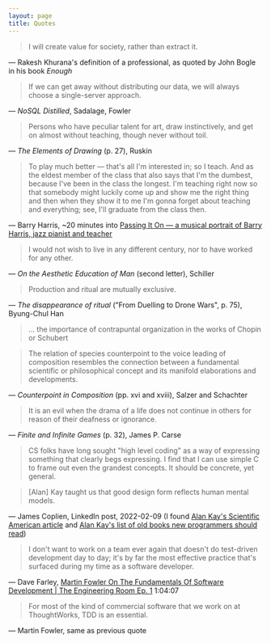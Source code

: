 ```yaml
---
layout: page
title: Quotes
---
```


> I will create value for society, rather than extract it.

— Rakesh Khurana's definition of a professional, as quoted by John Bogle in his book _Enough_

> If we can get away without distributing our data, we will always choose a single-server approach.

— _NoSQL Distilled_, Sadalage, Fowler

> Persons who have peculiar talent for art, draw instinctively, and get on almost without teaching, though never without toil.

— _The Elements of Drawing_ (p. 27), Ruskin

> To play much better — that's all I'm interested in; so I teach. And as the eldest member of the class that also says that I'm the dumbest, because I've been in the class the longest. I'm teaching right now so that somebody might luckily come up and show me the right thing and then when they show it to me I'm gonna forget about teaching and everything; see, I'll graduate from the class then.

— Barry Harris, ~20 minutes into [Passing It On — a musical portrait of Barry Harris, jazz pianist and teacher](https://www.youtube.com/watch?v=BEgdp9bM9qU)

> I would not wish to live in any different century, nor to have worked for any other.

— _On the Aesthetic Education of Man_ (second letter), Schiller

> Production and ritual are mutually exclusive.

— _The disappearance of ritual_ ("From Duelling to Drone Wars", p. 75), Byung-Chul Han

> ... the importance of contrapuntal organization in the works of Chopin or Schubert

> The relation of species counterpoint to the voice leading of composition resembles the connection between a fundamental scientific or philosophical concept and its manifold elaborations and developments.

— _Counterpoint in Composition_ (pp. xvi and xviii), Salzer and Schachter

> It is an evil when the drama of a life does not continue in others for reason of their deafness or ignorance.

— _Finite and Infinite Games_ (p. 32), James P. Carse

> CS folks have long sought "high level coding" as a way of expressing something that clearly begs expressing. I find that I can use simple C to frame out even the grandest concepts. It should be concrete, yet general.

> \[Alan\] Kay taught us that good design form reflects human mental models.

— James Coplien, LinkedIn post, 2022-02-09 (I found [Alan Kay's Scientific American article](http://worrydream.com/refs/Kay%20-%20Computer%20Software%20-%20SciAm.pdf) and [Alan Kay's list of old books new programmers should read](https://www.quora.com/Experienced-programmers-and-computer-scientists-what-are-some-really-old-or-even-nearly-forgotten-books-you-think-every-new-programmer-should-read/answer/Alan-Kay-11?share=1))

> I don't want to work on a team ever again that doesn't do test-driven development day to day; it's by far the most effective practice that's surfaced during my time as a software developer.

— Dave Farley, [Martin Fowler On The Fundamentals Of Software Development | The Engineering Room Ep. 1](https://youtu.be/0TwoubGSXpc) 1:04:07

> For most of the kind of commercial software that we work on at ThoughtWorks, TDD is an essential.

— Martin Fowler, same as previous quote
